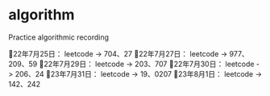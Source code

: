 # algorithm
Practice algorithmic recording

🚩22年7月25日：
	leetcode -> 704、27
🚩22年7月27日：
	leetcode -> 977、209、59
🚩22年7月29日：
	leetcode -> 203、707
🚩22年7月30日：
	leetcode -> 206、24
🚩23年7月31日：
	leetcode -> 19、0207
🚩23年8月1日：
	leetcode -> 142、242
